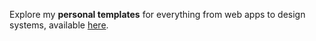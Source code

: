 <!-- ![Statistic](https://github-readme-stats.vercel.app/api?username=irsyadadl&show_icons=true&theme=default&border_radius=24&count_private=true)
I live by the motto: "Rely on yourself, and let every helping hand be a bonus." Creator of [Justd](https://getjustd.com) and [Justd Icons](https://getjustd.com/icons), crafting tools for empowering your users. If screencasts are your thing, catch my practical lessons on [Parsinta](https://parsinta.com). -->


Explore my **personal templates** for everything from web apps to design systems, available [here](https://irsyad.co).
